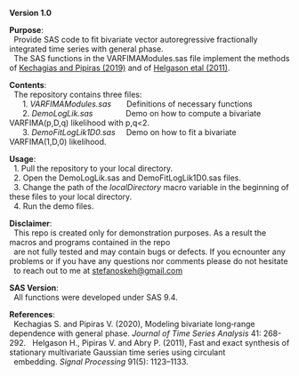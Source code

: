 **Version 1.0** <br>

**Purpose**:<br>
&nbsp; Provide SAS code to fit bivariate vector autoregressive fractionally integrated time series with general phase.  <br>
&nbsp; The SAS functions in the VARFIMAModules.sas file implement the methods of <a href="https://onlinelibrary.wiley.com/doi/abs/10.1111/jtsa.12504">Kechagias and Pipiras (2019)</a> and of <a href="https://www.sciencedirect.com/science/article/abs/pii/S0165168410004019">Helgason etal (2011)</a>.






**Contents**:<br>
&nbsp;   The repository contains three files: <br>
&nbsp; &nbsp; &nbsp;    1. <i>VARFIMAModules.sas</i>  &nbsp; &nbsp; &nbsp; Definitions of necessary functions <br>
&nbsp; &nbsp; &nbsp;    2. <i>DemoLogLik.sas</i>      &nbsp; &nbsp; &nbsp; &nbsp; &nbsp; &nbsp; &nbsp; Demo on how to compute a bivariate VARFIMA(p,D,q) likelihood with p,q<2. <br>
&nbsp; &nbsp; &nbsp;    3. <i>DemoFitLogLik1D0.sas</i> &nbsp; &nbsp; Demo on how to fit a bivariate VARFIMA(1,D,0) likelihood.
  
**Usage**: <br>
&nbsp;  1. Pull the repository to your local directory.  <br>
&nbsp;  2. Open the DemoLogLik.sas and DemoFitLogLik1D0.sas files.  <br>
&nbsp;  3. Change the path of the <i>localDirectory</i> macro variable in the beginning of these files to your local directory.  <br>
&nbsp;  4. Run the demo files.

**Disclaimer**: <br>
&nbsp;  This repo is created only for demonstration purposes. As a result the macros and programs contained in the repo <br>
&nbsp;  are not fully tested and may contain bugs or defects. If you ecnounter any problems or if you have any questions nor comments please do not hesitate
&nbsp;  to reach out to me at stefanoskeh@gmail.com

**SAS Version**: <br>
&nbsp;  All functions were developed under SAS 9.4.


**References**: <br>
&nbsp;  Kechagias S. and Pipiras V. (2020), Modeling bivariate long‐range dependence with general phase. <i>Journal of Time Series Analysis</i> 41: 268-292.
&nbsp;  Helgason H., Pipiras V. and Abry P. (2011), Fast and exact synthesis of stationary multivariate Gaussian time series using circulant <br>
&nbsp;  embedding. <i>Signal Processing</i> 91(5): 1123–1133.

